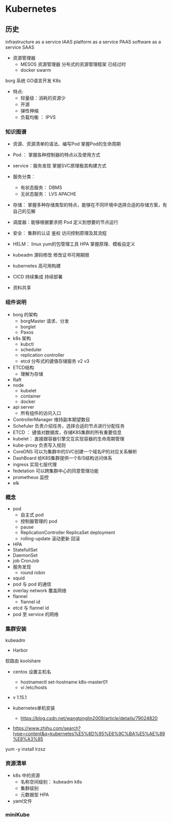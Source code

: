 
# Kubernetes


## 历史

infrastructure as a service IAAS
platform as a service PAAS
software as a service SAAS

* 资源管理器
    * MESOS  资源管理器 分布式的资源管理框架  已经过时
    * docker swarm  

borg 系统
GO语言开发 K8s
* 特点:
    * 轻量级：消耗的资源少
    * 开源
    * 弹性伸缩
    * 负载均衡 ： IPVS 

### 知识图谱

* 资源、资源清单的语法、编写Pod   掌握Pod的生命周期
* Pod ： 掌握各种控制器的特点以及使用方式
* service：服务发现  掌握SVC原理极其构建方式

* 服务分类：
    * 有状态服务： DBMS
    * 无状态服务： LVS APACHE

* 存储： 掌握多种存储类型的特点，能够在不同环境中选择合适的存储方案，有自己的见解
* 调度器：能够根据要求把 Pod 定义到想要的节点运行
* 安全： 集群的认证 鉴权  访问控制原理及其流程
* HELM： linux  yum的包管理工具 HPA  掌握原理、模板自定义
* kubeadm 源码修改  修改证书可用期限
* kubernetes 高可用构建

* CICD 持续集成  持续部署

* 资料共享

### 组件说明
* borg 的架构
    * borgMaster 请求、分发
    * borglet 
    * Paxos
* k8s 架构
    * kubctl 
    * scheduler
    * replication controller
    * etcd 分布式的键值存储服务 v2  v3
* ETCD结构 
    * 理解为存储
* Raft
* node
    * kubelet
    * container
    * docker
* api server 
    * 所有组件的访问入口
* ControllerManager 维持副本期望数目
* Schefuler 负责介绍任务，选择合适的节点进行分配任务
* ETCD ： 键值对数据库，存储K8S集群的所有重要信息
* kubelet： 直接跟容器引擎交互实现容器的生命周期管理
* kube-proxy  负责写入规则
* CoreDNS  可以为集群中的SVC创建一个域名IP的对应关系解析
* DashBoard 给K8S集群提供一个B/S结构访问体系
* ingress 实现七层代理
* fedetation 可以跨集群中心的同意管理功能
* prometheus  监控
* elk  


### 概念
* pod
    * 自主式 pod
    * 控制器管理的 pod
    * pause 
    * ReplicationController ReplicaSet deployment
    * rolling-update 滚动更新  回滚
* HPA
* StatefullSet
* DaemonSet
* job  CronJob
* 服务发现
    * round robin
* squid
* pod 与 pod 的通信
* overlay network  覆盖网络
* flannel 
    * flannel id
* etcd 与 flannel id 
* pod 至 service 的网络


### 集群安装
kubeadm
* Harbor 

软路由 koolshare

* centos 设置主机名
    * hostnamectl set-hostname k8s-master01
    * vi /etc/hosts

* v 1.15.1 


* kubernetes单机安装
    * https://blog.csdn.net/wangtonglin2009/article/details/79024820
* https://www.zhihu.com/search?type=content&q=kubernetes%E5%8D%95%E6%9C%BA%E5%AE%89%E8%A3%85



yum -y install lrzsz

### 资源清单
* k8s 中的资源
    * 名称空间级别： kubeadm k8s 
    * 集群级别
    * 元数据型  HPA 
* yaml文件
    


### miniKube    




















    







    










    
    
    














    
    
    








































    




    























































